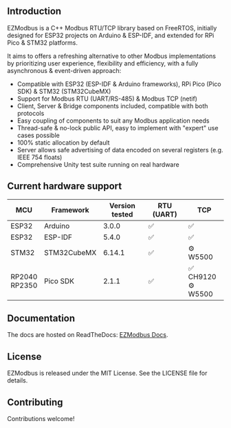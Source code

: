 ## Introduction

EZModbus is a C++ Modbus RTU/TCP library based on FreeRTOS, initially designed for ESP32 projects on Arduino & ESP-IDF, and extended for RPi Pico & STM32 platforms.

It aims to offers a refreshing alternative to other Modbus implementations by prioritizing user experience, flexibility and efficiency, with a fully asynchronous & event-driven approach:

- Compatible with ESP32 (ESP-IDF & Arduino frameworks), RPi Pico (Pico SDK) & STM32 (STM32CubeMX)
- Support for Modbus RTU (UART/RS-485) & Modbus TCP (netif)
- Client, Server & Bridge components included, compatible with both protocols
- Easy coupling of components to suit any Modbus application needs
- Thread-safe & no-lock public API, easy to implement with "expert" use cases possible
- 100% static allocation by default
- Server allows safe advertising of data encoded on several registers (e.g. IEEE 754 floats)
- Comprehensive Unity test suite running on real hardware

## Current hardware support

|MCU|Framework|Version tested|RTU (UART)|TCP|
|--|--|--|--|--|
|ESP32|Arduino|3.0.0|✅|✅|
|ESP32|ESP-IDF|5.4.0|✅|✅ |
|STM32|STM32CubeMX|6.14.1|✅|⚙️ W5500|
|RP2040<br>RP2350|Pico SDK|2.1.1|✅|✅ CH9120<br>⚙️ W5500|

## Documentation

The docs are hosted on ReadTheDocs: [EZModbus Docs](https://ezmodbus.readthedocs.io/en/latest/).

## License

EZModbus is released under the MIT License. See the LICENSE file for details.

## Contributing

Contributions welcome!